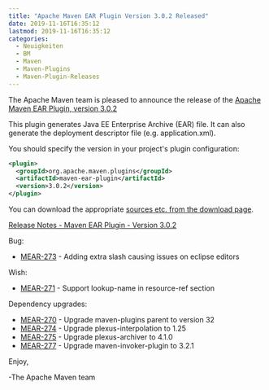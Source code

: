 ```yaml
---
title: "Apache Maven EAR Plugin Version 3.0.2 Released"
date: 2019-11-16T16:35:12
lastmod: 2019-11-16T16:35:12
categories:
  - Neuigkeiten
  - BM
  - Maven
  - Maven-Plugins
  - Maven-Plugin-Releases
---
```

The Apache Maven team is pleased to announce the release of the 
[Apache Maven EAR Plugin, version 3.0.2](https://maven.apache.org/plugins/maven-ear-plugin/)

This plugin generates Java EE Enterprise Archive (EAR) file. It can also
generate the deployment descriptor file (e.g. application.xml).

You should specify the version in your project's plugin configuration:

```xml
<plugin>
  <groupId>org.apache.maven.plugins</groupId>
  <artifactId>maven-ear-plugin</artifactId>
  <version>3.0.2</version>
</plugin>
```

You can download the appropriate [sources etc. from the download page](https://maven.apache.org/plugins/maven-ear-plugin/download.cgi).
 

<!-- more -->

[Release Notes - Maven EAR Plugin - Version 3.0.2](https://issues.apache.org/jira/secure/ReleaseNote.jspa?projectId=12317422&version=12343262)

Bug:

 * [MEAR-273](https://issues.apache.org/jira/browse/MEAR-273) - Adding extra slash causing issues on eclipse editors
 
Wish:

 * [MEAR-271](https://issues.apache.org/jira/browse/MEAR-271) - Support lookup-name in resource-ref section
 
Dependency upgrades:

 * [MEAR-270](https://issues.apache.org/jira/browse/MEAR-270) - Upgrade maven-plugins parent to version 32
 * [MEAR-274](https://issues.apache.org/jira/browse/MEAR-274) - Upgrade plexus-interpolation to 1.25
 * [MEAR-275](https://issues.apache.org/jira/browse/MEAR-275) - Upgrade plexus-archiver to 4.1.0
 * [MEAR-277](https://issues.apache.org/jira/browse/MEAR-277) - Upgrade maven-invoker-plugin to 3.2.1

Enjoy,

-The Apache Maven team
